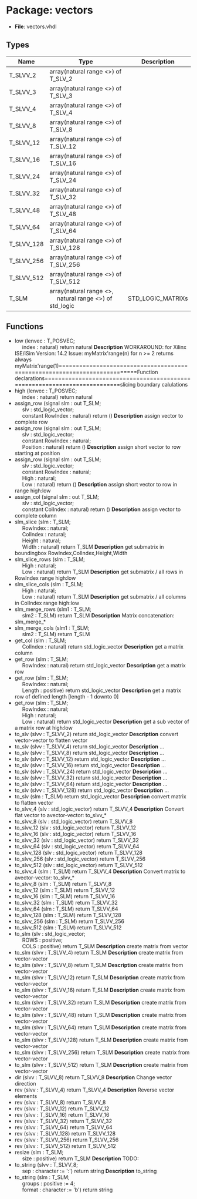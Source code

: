 # Package: vectors

- **File**: vectors.vhdl
## Types

| Name       | Type                                                                                        | Description       |
| ---------- | ------------------------------------------------------------------------------------------- | ----------------- |
| T_SLVV_2   | array(natural range <>) of T_SLV_2                                                          |                   |
| T_SLVV_3   | array(natural range <>) of T_SLV_3                                                          |                   |
| T_SLVV_4   | array(natural range <>) of T_SLV_4                                                          |                   |
| T_SLVV_8   | array(natural range <>) of T_SLV_8                                                          |                   |
| T_SLVV_12  | array(natural range <>) of T_SLV_12                                                         |                   |
| T_SLVV_16  | array(natural range <>) of T_SLV_16                                                         |                   |
| T_SLVV_24  | array(natural range <>) of T_SLV_24                                                         |                   |
| T_SLVV_32  | array(natural range <>) of T_SLV_32                                                         |                   |
| T_SLVV_48  | array(natural range <>) of T_SLV_48                                                         |                   |
| T_SLVV_64  | array(natural range <>) of T_SLV_64                                                         |                   |
| T_SLVV_128 | array(natural range <>) of T_SLV_128                                                        |                   |
| T_SLVV_256 | array(natural range <>) of T_SLV_256                                                        |                   |
| T_SLVV_512 | array(natural range <>) of T_SLV_512                                                        |                   |
| T_SLM      | array(natural range <>,<br><span style="padding-left:20px"> natural range <>) of std_logic  | STD_LOGIC_MATRIXs |
## Functions
- low <font id="function_arguments">(lenvec : T_POSVEC;<br><span style="padding-left:20px"> index : natural) </font> <font id="function_return">return natural </font>
**Description**
WORKAROUND: for Xilinx ISE/iSim Version:	14.2 Issue:		myMatrix'range(n) for n >= 2 returns always myMatrix'range(1)==========================================================================Function declarations==========================================================================slicing boundary calulations
- high <font id="function_arguments">(lenvec : T_POSVEC;<br><span style="padding-left:20px"> index : natural) </font> <font id="function_return">return natural </font>
- assign_row <font id="function_arguments">(signal slm : out T_SLM;<br><span style="padding-left:20px"> slv : std_logic_vector;<br><span style="padding-left:20px"> constant RowIndex : natural) </font> <font id="function_return">return ()</font>
**Description**
assign vector to complete row
- assign_row <font id="function_arguments">(signal slm : out T_SLM;<br><span style="padding-left:20px"> slv : std_logic_vector;<br><span style="padding-left:20px"> constant RowIndex : natural;<br><span style="padding-left:20px"> Position : natural) </font> <font id="function_return">return ()</font>
**Description**
assign short vector to row starting at position
- assign_row <font id="function_arguments">(signal slm : out T_SLM;<br><span style="padding-left:20px"> slv : std_logic_vector;<br><span style="padding-left:20px"> constant RowIndex : natural;<br><span style="padding-left:20px"> High : natural;<br><span style="padding-left:20px"> Low : natural) </font> <font id="function_return">return ()</font>
**Description**
assign short vector to row in range high:low
- assign_col <font id="function_arguments">(signal slm : out T_SLM;<br><span style="padding-left:20px"> slv : std_logic_vector;<br><span style="padding-left:20px"> constant ColIndex : natural) </font> <font id="function_return">return ()</font>
**Description**
assign vector to complete column
- slm_slice <font id="function_arguments">(slm : T_SLM;<br><span style="padding-left:20px"> RowIndex : natural;<br><span style="padding-left:20px"> ColIndex : natural;<br><span style="padding-left:20px"> Height : natural;<br><span style="padding-left:20px"> Width : natural) </font> <font id="function_return">return T_SLM </font>
**Description**
get submatrix in boundingbox RowIndex,ColIndex,Height,Width
- slm_slice_rows <font id="function_arguments">(slm : T_SLM;<br><span style="padding-left:20px"> High : natural;<br><span style="padding-left:20px"> Low : natural) </font> <font id="function_return">return T_SLM </font>
**Description**
get submatrix / all rows in RowIndex range high:low
- slm_slice_cols <font id="function_arguments">(slm : T_SLM;<br><span style="padding-left:20px"> High : natural;<br><span style="padding-left:20px"> Low : natural) </font> <font id="function_return">return T_SLM </font>
**Description**
get submatrix / all columns in ColIndex range high:low
- slm_merge_rows <font id="function_arguments">(slm1 : T_SLM;<br><span style="padding-left:20px"> slm2 : T_SLM) </font> <font id="function_return">return T_SLM </font>
**Description**
Matrix concatenation: slm_merge_*
- slm_merge_cols <font id="function_arguments">(slm1 : T_SLM;<br><span style="padding-left:20px"> slm2 : T_SLM) </font> <font id="function_return">return T_SLM </font>
- get_col <font id="function_arguments">(slm : T_SLM;<br><span style="padding-left:20px"> ColIndex : natural) </font> <font id="function_return">return std_logic_vector </font>
**Description**
get a matrix column
- get_row <font id="function_arguments">(slm : T_SLM;<br><span style="padding-left:20px"> RowIndex : natural) </font> <font id="function_return">return std_logic_vector </font>
**Description**
get a matrix row
- get_row <font id="function_arguments">(slm : T_SLM;<br><span style="padding-left:20px"> RowIndex : natural;<br><span style="padding-left:20px"> Length : positive) </font> <font id="function_return">return std_logic_vector </font>
**Description**
get a matrix row of defined length [length - 1 downto 0]
- get_row <font id="function_arguments">(slm : T_SLM;<br><span style="padding-left:20px"> RowIndex : natural;<br><span style="padding-left:20px"> High : natural;<br><span style="padding-left:20px"> Low : natural) </font> <font id="function_return">return std_logic_vector </font>
**Description**
get a sub vector of a matrix row at high:low
- to_slv <font id="function_arguments">(slvv : T_SLVV_2) </font> <font id="function_return">return std_logic_vector </font>
**Description**
convert vector-vector to flatten vector
- to_slv <font id="function_arguments">(slvv : T_SLVV_4) </font> <font id="function_return">return std_logic_vector </font>
**Description**
...
- to_slv <font id="function_arguments">(slvv : T_SLVV_8) </font> <font id="function_return">return std_logic_vector </font>
**Description**
...
- to_slv <font id="function_arguments">(slvv : T_SLVV_12) </font> <font id="function_return">return std_logic_vector </font>
**Description**
...
- to_slv <font id="function_arguments">(slvv : T_SLVV_16) </font> <font id="function_return">return std_logic_vector </font>
**Description**
...
- to_slv <font id="function_arguments">(slvv : T_SLVV_24) </font> <font id="function_return">return std_logic_vector </font>
**Description**
...
- to_slv <font id="function_arguments">(slvv : T_SLVV_32) </font> <font id="function_return">return std_logic_vector </font>
**Description**
...
- to_slv <font id="function_arguments">(slvv : T_SLVV_64) </font> <font id="function_return">return std_logic_vector </font>
**Description**
...
- to_slv <font id="function_arguments">(slvv : T_SLVV_128) </font> <font id="function_return">return std_logic_vector </font>
**Description**
...
- to_slv <font id="function_arguments">(slm : T_SLM) </font> <font id="function_return">return std_logic_vector </font>
**Description**
convert matrix to flatten vector
- to_slvv_4 <font id="function_arguments">(slv : std_logic_vector) </font> <font id="function_return">return T_SLVV_4 </font>
**Description**
Convert flat vector to avector-vector: to_slvv_*
- to_slvv_8 <font id="function_arguments">(slv : std_logic_vector) </font> <font id="function_return">return T_SLVV_8 </font>
- to_slvv_12 <font id="function_arguments">(slv : std_logic_vector) </font> <font id="function_return">return T_SLVV_12 </font>
- to_slvv_16 <font id="function_arguments">(slv : std_logic_vector) </font> <font id="function_return">return T_SLVV_16 </font>
- to_slvv_32 <font id="function_arguments">(slv : std_logic_vector) </font> <font id="function_return">return T_SLVV_32 </font>
- to_slvv_64 <font id="function_arguments">(slv : std_logic_vector) </font> <font id="function_return">return T_SLVV_64 </font>
- to_slvv_128 <font id="function_arguments">(slv : std_logic_vector) </font> <font id="function_return">return T_SLVV_128 </font>
- to_slvv_256 <font id="function_arguments">(slv : std_logic_vector) </font> <font id="function_return">return T_SLVV_256 </font>
- to_slvv_512 <font id="function_arguments">(slv : std_logic_vector) </font> <font id="function_return">return T_SLVV_512 </font>
- to_slvv_4 <font id="function_arguments">(slm : T_SLM) </font> <font id="function_return">return T_SLVV_4 </font>
**Description**
Convert matrix to avector-vector: to_slvv_*
- to_slvv_8 <font id="function_arguments">(slm : T_SLM) </font> <font id="function_return">return T_SLVV_8 </font>
- to_slvv_12 <font id="function_arguments">(slm : T_SLM) </font> <font id="function_return">return T_SLVV_12 </font>
- to_slvv_16 <font id="function_arguments">(slm : T_SLM) </font> <font id="function_return">return T_SLVV_16 </font>
- to_slvv_32 <font id="function_arguments">(slm : T_SLM) </font> <font id="function_return">return T_SLVV_32 </font>
- to_slvv_64 <font id="function_arguments">(slm : T_SLM) </font> <font id="function_return">return T_SLVV_64 </font>
- to_slvv_128 <font id="function_arguments">(slm : T_SLM) </font> <font id="function_return">return T_SLVV_128 </font>
- to_slvv_256 <font id="function_arguments">(slm : T_SLM) </font> <font id="function_return">return T_SLVV_256 </font>
- to_slvv_512 <font id="function_arguments">(slm : T_SLM) </font> <font id="function_return">return T_SLVV_512 </font>
- to_slm <font id="function_arguments">(slv : std_logic_vector;<br><span style="padding-left:20px"> ROWS : positive;<br><span style="padding-left:20px"> COLS : positive) </font> <font id="function_return">return T_SLM </font>
**Description**
create matrix from vector
- to_slm <font id="function_arguments">(slvv : T_SLVV_4) </font> <font id="function_return">return T_SLM </font>
**Description**
create matrix from vector-vector
- to_slm <font id="function_arguments">(slvv : T_SLVV_8) </font> <font id="function_return">return T_SLM </font>
**Description**
create matrix from vector-vector
- to_slm <font id="function_arguments">(slvv : T_SLVV_12) </font> <font id="function_return">return T_SLM </font>
**Description**
create matrix from vector-vector
- to_slm <font id="function_arguments">(slvv : T_SLVV_16) </font> <font id="function_return">return T_SLM </font>
**Description**
create matrix from vector-vector
- to_slm <font id="function_arguments">(slvv : T_SLVV_32) </font> <font id="function_return">return T_SLM </font>
**Description**
create matrix from vector-vector
- to_slm <font id="function_arguments">(slvv : T_SLVV_48) </font> <font id="function_return">return T_SLM </font>
**Description**
create matrix from vector-vector
- to_slm <font id="function_arguments">(slvv : T_SLVV_64) </font> <font id="function_return">return T_SLM </font>
**Description**
create matrix from vector-vector
- to_slm <font id="function_arguments">(slvv : T_SLVV_128) </font> <font id="function_return">return T_SLM </font>
**Description**
create matrix from vector-vector
- to_slm <font id="function_arguments">(slvv : T_SLVV_256) </font> <font id="function_return">return T_SLM </font>
**Description**
create matrix from vector-vector
- to_slm <font id="function_arguments">(slvv : T_SLVV_512) </font> <font id="function_return">return T_SLM </font>
**Description**
create matrix from vector-vector
- dir <font id="function_arguments">(slvv : T_SLVV_8) </font> <font id="function_return">return T_SLVV_8 </font>
**Description**
Change vector direction
- rev <font id="function_arguments">(slvv : T_SLVV_4) </font> <font id="function_return">return T_SLVV_4 </font>
**Description**
Reverse vector elements
- rev <font id="function_arguments">(slvv : T_SLVV_8) </font> <font id="function_return">return T_SLVV_8 </font>
- rev <font id="function_arguments">(slvv : T_SLVV_12) </font> <font id="function_return">return T_SLVV_12 </font>
- rev <font id="function_arguments">(slvv : T_SLVV_16) </font> <font id="function_return">return T_SLVV_16 </font>
- rev <font id="function_arguments">(slvv : T_SLVV_32) </font> <font id="function_return">return T_SLVV_32 </font>
- rev <font id="function_arguments">(slvv : T_SLVV_64) </font> <font id="function_return">return T_SLVV_64 </font>
- rev <font id="function_arguments">(slvv : T_SLVV_128) </font> <font id="function_return">return T_SLVV_128 </font>
- rev <font id="function_arguments">(slvv : T_SLVV_256) </font> <font id="function_return">return T_SLVV_256 </font>
- rev <font id="function_arguments">(slvv : T_SLVV_512) </font> <font id="function_return">return T_SLVV_512 </font>
- resize <font id="function_arguments">(slm : T_SLM;<br><span style="padding-left:20px"> size : positive) </font> <font id="function_return">return T_SLM </font>
**Description**
TODO:
- to_string <font id="function_arguments">(slvv : T_SLVV_8;<br><span style="padding-left:20px"> sep : character := ':') </font> <font id="function_return">return string </font>
**Description**
to_string
- to_string <font id="function_arguments">(slm : T_SLM;<br><span style="padding-left:20px"> groups : positive := 4;<br><span style="padding-left:20px"> format : character := 'b') </font> <font id="function_return">return string </font>
